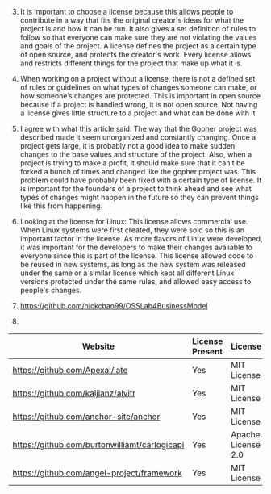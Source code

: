 3. It is important to choose a license because this allows people to contribute in a way that fits the original creator's ideas for what the project is and how it can be run. It also gives a set definition of rules to follow so that everyone can make sure they are not violating the values and goals of the project. A license defines the project as a certain type of open source, and protects the creator's work. Every license allows and restricts different things for the project that make up what it is. 

4. When working on a project without a license, there is not a defined set of rules or guidelines on what types of changes someone can make, or how someone’s changes are protected. This is important in open source because if a project is handled wrong, it is not open source. Not having a license gives little structure to a project and what can be done with it.

5. I agree with what this article said. The way that the Gopher project was described made it seem unorganized and constantly changing. Once a project gets large, it is probably not a good idea to make sudden changes to the base values and structure of the project. Also, when a project is trying to make a profit, it should make sure that it can’t be forked a bunch of times and changed like the gopher project was. This problem could have probably been fixed with a certain type of license. It is important for the founders of a project to think ahead and see what types of changes might happen in the future so they can prevent things like this from happening.

6. Looking at the license for Linux: This license allows commercial use. When Linux systems were first created, they were sold so this is an important factor in the license. As more flavors of Linux were developed, it was important for the developers to make their changes avaliable to everyone since this is part of the license. This license allowed code to be reused in new systems, as long as the new system was released under the same or a similar license which kept all different Linux versions protected under the same rules, and allowed easy access to people's changes. 

7. https://github.com/nickchan99/OSSLab4BusinessModel

8.

Website | License Present | License
---------|:----------|:-------
https://github.com/Apexal/late | Yes | MIT License
https://github.com/kaijianz/alvitr | Yes | MIT License
https://github.com/anchor-site/anchor | Yes | MIT License
https://github.com/burtonwilliamt/carlogicapi | Yes | Apache License 2.0
https://github.com/angel-project/framework | Yes | MIT License
